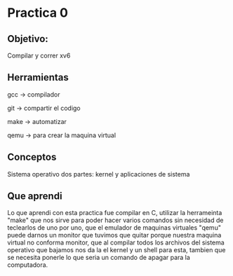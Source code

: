 # Practica 0
## Objetivo:
Compilar y correr xv6

## Herramientas
gcc -> compilador

git -> compartir el codigo

make -> automatizar

qemu -> para crear la maquina virtual

## Conceptos
Sistema operativo dos partes: kernel y aplicaciones de sistema

## Que aprendi
Lo que aprendi con esta practica fue compilar en C, utilizar la herrameinta "make" que nos sirve para poder hacer varios comandos sin necesidad de teclearlos de uno por uno, que el emulador de maquinas virtuales "qemu" puede darnos un monitor que tuvimos que quitar porque nuestra maquina virtual no conforma monitor, que al compilar todos los archivos del sistema operativo que bajamos nos da la el kernel y un shell para esta, tambien que se necesita ponerle lo que seria un comando de apagar para la computadora.
